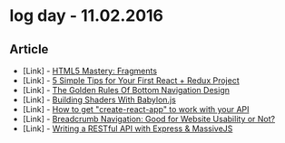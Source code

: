 # log day - 11.02.2016

## Article

- \[Link\] - [HTML5 Mastery: Fragments](https://webdesign.tutsplus.com/tutorials/html5-mastery-fragments--cms-24842)
- \[Link\] - [5 Simple Tips for Your First React + Redux Project](https://blog.preen.ly/5-simple-tips-for-your-first-react-redux-project-10cbb2727b9a#.6k9139dh0)
- \[Link\] - [The Golden Rules Of Bottom Navigation Design](https://www.smashingmagazine.com/2016/11/the-golden-rules-of-mobile-navigation-design/)
- \[Link\] - [Building Shaders With Babylon.js](https://www.smashingmagazine.com/2016/11/building-shaders-with-babylon-js/)
- \[Link\] - [How to get "create-react-app" to work with your API](https://www.fullstackreact.com/articles/using-create-react-app-with-a-server/)
- \[Link\] - [Breadcrumb Navigation: Good for Website Usability or Not?](http://blog.usabilla.com/breadcrumb-navigation-good-website-usability-not/)
- \[Link\] - [Writing a RESTful API with Express & MassiveJS](https://medium.com/trisfera/writing-a-restful-api-with-express-massivejs-465218800c08#.r6lh6ngw6)
